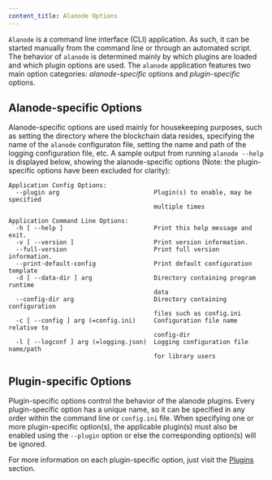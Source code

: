 ```yaml
---
content_title: Alanode Options
---
```


`Alanode` is a command line interface (CLI) application. As such, it can be started manually from the command line or through an automated script. The behavior of `alanode` is determined mainly by which plugins are loaded and which plugin options are used. The `alanode` application features two main option categories: _alanode-specific_ options and _plugin-specific_ options.

## Alanode-specific Options

Alanode-specific options are used mainly for housekeeping purposes, such as setting the directory where the blockchain data resides, specifying the name of the `alanode` configuraton file, setting the name and path of the logging configuration file, etc. A sample output from running `alanode --help` is displayed below, showing the alanode-specific options (Note: the plugin-specific options have been excluded for clarity):

```console
Application Config Options:
  --plugin arg                          Plugin(s) to enable, may be specified
                                        multiple times

Application Command Line Options:
  -h [ --help ]                         Print this help message and exit.
  -v [ --version ]                      Print version information.
  --full-version                        Print full version information.
  --print-default-config                Print default configuration template
  -d [ --data-dir ] arg                 Directory containing program runtime
                                        data
  --config-dir arg                      Directory containing configuration
                                        files such as config.ini
  -c [ --config ] arg (=config.ini)     Configuration file name relative to
                                        config-dir
  -l [ --logconf ] arg (=logging.json)  Logging configuration file name/path
                                        for library users
```

## Plugin-specific Options

Plugin-specific options control the behavior of the alanode plugins. Every plugin-specific option has a unique name, so it can be specified in any order within the command line or `config.ini` file. When specifying one or more plugin-specific option(s), the applicable plugin(s) must also be enabled using the `--plugin` option or else the corresponding option(s) will be ignored.

For more information on each plugin-specific option, just visit the [Plugins](../03_plugins/index.md) section.
